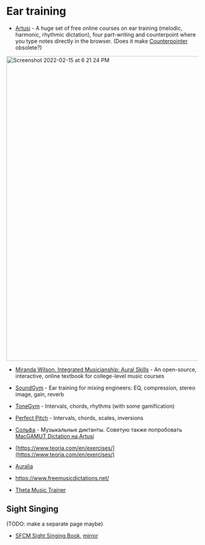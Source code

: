 Ear training
===

- [Artusi](https://www.artusimusic.com/assignments/demo/) - A huge set of free online courses on ear training (melodic, harmonic, rhythmic dictation), four part-writing and counterpoint where you type notes directly in the browser. (Does it make [Counterpointer](https://www.ars-nova.com/counterpointer3.html) obsolete?)

<img width="800" alt="Screenshot 2022-02-15 at 6 21 24 PM" src="https://user-images.githubusercontent.com/1491908/154092362-ab020974-c8eb-48af-ae27-019562d151a6.png">


- [Miranda Wilson. Integrated Musicianship: Aural Skills](https://intmus.github.io/intas19-20/) - An open-source, interactive, online textbook for college-level music courses

- [SoundGym](https://www.soundgym.co/dashboard/gym) - Ear training for mixing engineers: EQ, compression, stereo image, gain, reverb

- [ToneGym](https://www.tonegym.co/dashboard/gym) - Intervals, chords, rhythms (with some gamification)

- [Perfect Pitch](https://xn--80ahdkilbo1bvw1el.xn--p1ai/en/home/) - Intervals, chords, scales, inversions

- [Сольфа](http://solfa.ru/) - Музыкальные диктанты. Советую также попробовать [MacGAMUT Dictation на Artusi](https://www.artusimusic.com/assignments/19791/artusi_main_any_ps014/)

- [https://www.teoria.com/en/exercises/](https://www.teoria.com/en/exercises/)

- [Auralia](https://www.risingsoftware.com/auralia/topics)

- https://www.freemusicdictations.net/

- [Theta Music Trainer](https://trainer.thetamusic.com/)

Sight Singing
---

(TODO: make a separate page maybe)

- [SFCM Sight Singing Book](https://drive.google.com/drive/u/0/folders/1-98WZ3mF3thoL2iBnvWW-QPiNKFO_UHl), [mirror](https://drive.google.com/file/d/1MCeiPgYB66zt402BA8gY9GMYsX2uQYJz/view?usp=share_link)

